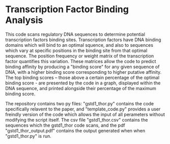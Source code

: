 # Transcription Factor Binding Analysis

This code scans regulatory DNA sequences to determine potential transcription factors binding sites. Transcription factors have DNA binding domains which will bind to an optimal squence, and also to sequences which vary at specific positions in the binding site from that optimal sequence. The position frequency or weight matrix of the transcription factor quantifies this variation. These matrices allow the code to predict binding affinity by producing a "binding score" for any given sequence of DNA, with a higher binding score corresponding to higher putative affinity. The top binding scores – those above a certain percentage of the optimal binding score - are presented by the code in a graph, displayed within the DNA sequence, and printed alongside their percentage of the maximum binding score. 

The repository contains two py files: "gstd1_thor.py" contains the code specifically relavent to the paper, and "template_code.py" provides a user freindly version of the code which allows the input of all perameters without modifying the script itself. The csv file "gstd1_thor.csv" contains the sequences which the gstd1_thor code scans, and the pdf "gstd1_thor_output.pdf" contains the output generated when when "gstd1_thor.py" is run. 
